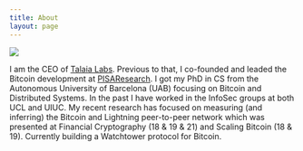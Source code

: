 ```yaml
---
title: About
layout: page
---
```

![](../assets/images/profile.jpg)

I am the CEO of <a class='link' href='https://talaia.watch'>Talaia Labs</a>. Previous to that, I co-founded and leaded the Bitcoin development at <a class='link' href='https://pisa.watch'>PISAResearch</a>. I got my PhD in CS from the Autonomous University of Barcelona (UAB) focusing on Bitcoin and Distributed Systems. In the past I have worked in the InfoSec groups at both UCL and UIUC. My recent research has focused on measuring (and inferring) the Bitcoin and Lightning peer-to-peer network which was presented at Financial Cryptography (18 & 19 & 21) and Scaling Bitcoin (18 & 19). Currently building a Watchtower protocol for Bitcoin.